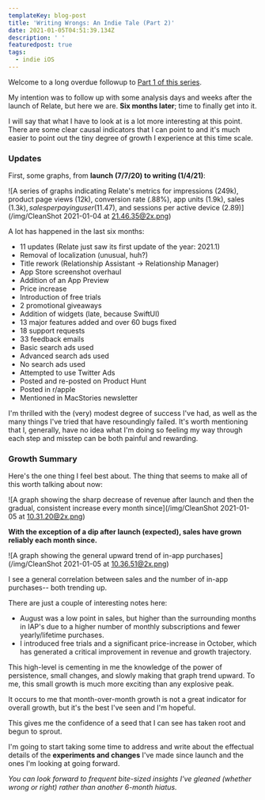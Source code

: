 ```yaml
---
templateKey: blog-post
title: 'Writing Wrongs: An Indie Tale (Part 2)'
date: 2021-01-05T04:51:39.134Z
description: ' '
featuredpost: true
tags:
  - indie iOS
---
```

Welcome to a long overdue followup to [Part 1 of this series](https://www.samuelcoe.com/blog/2020-07-02-writing-wrongs-an-indie-tale-part-1/). 

My intention was to follow up with some analysis days and weeks after the launch of Relate, but here we are. **Six months later**; time to finally get into it.

I will say that what I have to look at is a lot more interesting at this point. There are some clear causal indicators that I can point to and it's much easier to point out the tiny degree of growth I experience at this time scale.

### Updates

First, some graphs, from **launch (7/7/20) to writing (1/4/21)**:

![A series of graphs indicating Relate's metrics for impressions (249k), product page views (12k), conversion rate (.88%), app units (1.9k), sales ($1.3k), sales per paying user ($11.47), and sessions per active device (2.89)](/img/CleanShot 2021-01-04 at 21.46.35@2x.png)

A lot has happened in the last six months:

* 11 updates (Relate just saw its first update of the year: 2021.1)
* Removal of localization (unusual, huh?)
* Title rework (Relationship Assistant -> Relationship Manager)
* App Store screenshot overhaul
* Addition of an App Preview
* Price increase
* Introduction of free trials
* 2 promotional giveaways
* Addition of widgets (late, because SwiftUI)
* 13 major features added and over 60 bugs fixed
* 18 support requests
* 33 feedback emails
* Basic search ads used
* Advanced search ads used
* No search ads used
* Attempted to use Twitter Ads
* Posted and re-posted on Product Hunt
* Posted in r/apple
* Mentioned in MacStories newsletter

I'm thrilled with the (very) modest degree of success I've had, as well as the many things I've tried that have resoundingly failed. It's worth mentioning that I, generally, have no idea what I'm doing so feeling my way through each step and misstep can be both painful and rewarding.

### Growth Summary

Here's the one thing I feel best about. The thing that seems to make all of this worth talking about now:

![A graph showing the sharp decrease of revenue after launch and then the gradual, consistent increase every month since](/img/CleanShot 2021-01-05 at 10.31.20@2x.png)

**With the exception of a dip after launch (expected), sales have grown reliably each month since.**

![A graph showing the general upward trend of in-app purchases](/img/CleanShot 2021-01-05 at 10.36.51@2x.png)

I see a general correlation between sales and the number of in-app purchases-- both trending up.

There are just a couple of interesting notes here:

* August was a low point in sales, but higher than the surrounding months in IAP's due to a higher number of monthly subscriptions and fewer yearly/lifetime purchases.
* I introduced free trials and a significant price-increase in October, which has generated a critical improvement in revenue and growth trajectory.

This high-level is cementing in me the knowledge of the power of persistence, small changes, and slowly making that graph trend upward. To me, this small growth is much more exciting than any explosive peak.

It occurs to me that month-over-month growth is not a great indicator for overall growth, but it's the best I've seen and I'm hopeful.

This gives me the confidence of a seed that I can see has taken root and begun to sprout.

I'm going to start taking some time to address and write about the effectual details of the **experiments and changes** I've made since launch and the ones I'm looking at going forward.

*You can look forward to frequent bite-sized insights I've gleaned (whether wrong or right) rather than another 6-month hiatus.*
